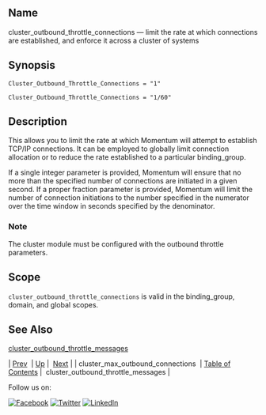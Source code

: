 <a name="conf.ref.cluster_outbound_throttle_connections"></a>
## Name

cluster_outbound_throttle_connections — limit the rate at which connections are established, and enforce it across a cluster of systems

## Synopsis

`Cluster_Outbound_Throttle_Connections = "1"`

`Cluster_Outbound_Throttle_Connections = "1/60"`

<a name="idp23943584"></a>
## Description

This allows you to limit the rate at which Momentum will attempt to establish TCP/IP connections. It can be employed to globally limit connection allocation or to reduce the rate established to a particular binding_group.

If a single integer parameter is provided, Momentum will ensure that no more than the specified number of connections are initiated in a given second. If a proper fraction parameter is provided, Momentum will limit the number of connection initiations to the number specified in the numerator over the time window in seconds specified by the denominator.

### Note

The cluster module must be configured with the outbound throttle parameters.

<a name="idp23947808"></a>
## Scope

`cluster_outbound_throttle_connections` is valid in the binding_group, domain, and global scopes.

<a name="idp23950112"></a>
## See Also

[cluster_outbound_throttle_messages](conf.ref.cluster_outbound_throttle_messages.php "cluster_outbound_throttle_messages")

| [Prev](conf.ref.cluster_max_outbound_connections.php)  | [Up](config.options.ref.php) |  [Next](conf.ref.cluster_outbound_throttle_messages.php) |
| cluster_max_outbound_connections  | [Table of Contents](index.php) |  cluster_outbound_throttle_messages |

Follow us on:

[![Facebook](https://support.messagesystems.com/images/icon-facebook.png)](http://www.facebook.com/messagesystems) [![Twitter](https://support.messagesystems.com/images/icon-twitter.png)](http://twitter.com/#!/MessageSystems) [![LinkedIn](https://support.messagesystems.com/images/icon-linkedin.png)](http://www.linkedin.com/company/message-systems)